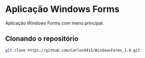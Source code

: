 # Aplicação Windows Forms

Aplicação Windows Forms com menu principal.

## Clonando o repositório

```bash
git clone https://github.com/Carlos4415/WindowsForms_1.0.git
